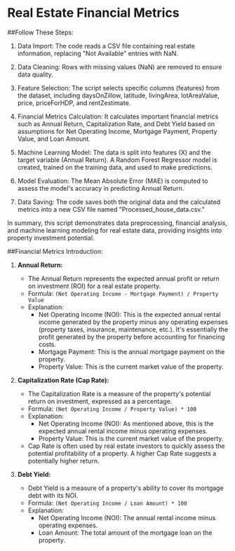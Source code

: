# Real  Estate Financial Metrics
##Follow These Steps:

1. Data Import: The code reads a CSV file containing real estate information, replacing "Not Available" entries with NaN.

2. Data Cleaning: Rows with missing values (NaN) are removed to ensure data quality.

3. Feature Selection: The script selects specific columns (features) from the dataset, including daysOnZillow, latitude, livingArea, lotAreaValue, price, priceForHDP, and rentZestimate.

4. Financial Metrics Calculation: It calculates important financial metrics such as Annual Return, Capitalization Rate, and Debt Yield based on assumptions for Net Operating Income, Mortgage Payment, Property Value, and Loan Amount.

5. Machine Learning Model: The data is split into features (X) and the target variable (Annual Return). A Random Forest Regressor model is created, trained on the training data, and used to make predictions.

6. Model Evaluation: The Mean Absolute Error (MAE) is computed to assess the model's accuracy in predicting Annual Return.

7. Data Saving: The code saves both the original data and the calculated metrics into a new CSV file named "Processed_house_data.csv."

In summary, this script demonstrates data preprocessing, financial analysis, and machine learning modeling for real estate data, providing insights into property investment potential.


##Financial Metrics Introduction:
1. **Annual Return:**
   - The Annual Return represents the expected annual profit or return on investment (ROI) for a real estate property.
   - Formula: `(Net Operating Income - Mortgage Payment) / Property Value`
   - Explanation:
     - Net Operating Income (NOI): This is the expected annual rental income generated by the property minus any operating expenses (property taxes, insurance, maintenance, etc.). It's essentially the profit generated by the property before accounting for financing costs.
     - Mortgage Payment: This is the annual mortgage payment on the property.
     - Property Value: This is the current market value of the property.

2. **Capitalization Rate (Cap Rate):**
   - The Capitalization Rate is a measure of the property's potential return on investment, expressed as a percentage.
   - Formula: `(Net Operating Income / Property Value) * 100`
   - Explanation:
     - Net Operating Income (NOI): As mentioned above, this is the expected annual rental income minus operating expenses.
     - Property Value: This is the current market value of the property.
   - Cap Rate is often used by real estate investors to quickly assess the potential profitability of a property. A higher Cap Rate suggests a potentially higher return.

3. **Debt Yield:**
   - Debt Yield is a measure of a property's ability to cover its mortgage debt with its NOI.
   - Formula: `(Net Operating Income / Loan Amount) * 100`
   - Explanation:
     - Net Operating Income (NOI): The annual rental income minus operating expenses.
     - Loan Amount: The total amount of the mortgage loan on the property.

